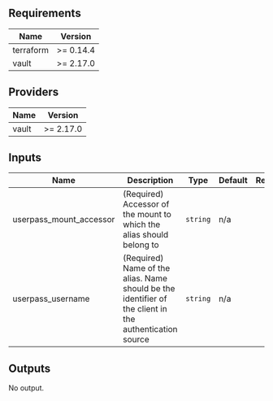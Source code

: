 ## Requirements

| Name | Version |
|------|---------|
| terraform | >= 0.14.4 |
| vault | >= 2.17.0 |

## Providers

| Name | Version |
|------|---------|
| vault | >= 2.17.0 |

## Inputs

| Name | Description | Type | Default | Required |
|------|-------------|------|---------|:--------:|
| userpass\_mount\_accessor | (Required) Accessor of the mount to which the alias should belong to | `string` | n/a | yes |
| userpass\_username | (Required) Name of the alias. Name should be the identifier of the client in the authentication source | `string` | n/a | yes |

## Outputs

No output.

